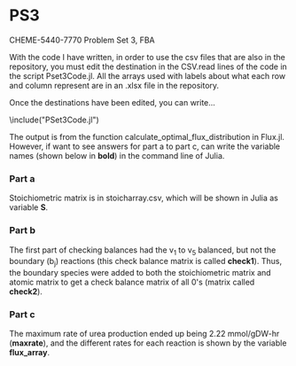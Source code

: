 # PS3
CHEME-5440-7770 Problem Set 3, FBA

With the code I have written, in order to use the csv files that are also in the repository, you must edit the destination in the CSV.read lines of the code in the script Pset3Code.jl. All the arrays used with labels about what each row and column represent are in an .xlsx file in the repository.

Once the destinations have been edited, you can write...

\include("PSet3Code.jl")

The output is from the function calculate_optimal_flux_distribution in Flux.jl. However, if want to see answers for part a to part c, can write the variable names (shown below in **bold**) in the command line of Julia. 

### Part a ###
Stoichiometric matrix is in stoicharray.csv, which will be shown in Julia as variable **S**.

### Part b ###
The first part of checking balances had the v<sub>1</sub> to v<sub>5</sub> balanced, but not the boundary (b<sub>j</sub>) reactions (this check balance matrix is called **check1**). Thus, the boundary species were added to both the stoichiometric matrix and atomic matrix to get a check balance matrix of all 0's (matrix called **check2**).

### Part c ###
The maximum rate of urea production ended up being 2.22 mmol/gDW-hr (**maxrate**), and the different rates for each reaction is shown by the variable **flux_array**.
